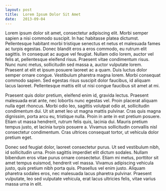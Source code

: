 ```yaml
---
layout: post
title:  Lorem Ipsum Dolor Sit Amet
date:   2013-09-04
---
```


Lorem ipsum dolor sit amet, consectetur adipiscing elit. Morbi semper sapien a
nisi commodo suscipit. In hac habitasse platea dictumst. Pellentesque habitant
morbi tristique senectus et netus et malesuada fames ac turpis egestas. Donec
blandit eros a eros commodo, eu rutrum elit sagittis. In consequat ac augue vel
feugiat. Nullam odio lorem, auctor vel felis at, pellentesque eleifend risus.
Praesent vitae condimentum risus. Nunc nunc metus, sollicitudin sed massa a,
auctor vulputate lorem. Praesent at elit et ipsum posuere laoreet ac a quam.
Duis luctus dolor semper ornare congue. Vestibulum pharetra magna lorem. Morbi
consequat commodo sapien. Sed egestas risus suscipit dolor faucibus, id aliquam
lacus laoreet. Pellentesque mattis elit ut nisi congue faucibus sit amet at mi.

Praesent quis dolor pretium, eleifend enim id, gravida lectus. Praesent
malesuada erat ante, nec lobortis nunc egestas vel. Proin placerat aliquam
nulla eget rhoncus. Morbi odio leo, sagittis volutpat odio at, sollicitudin
condimentum dui. Ut sit amet leo ut magna mattis pulvinar. Cras quis magna
dignissim, porta arcu eu, tristique nulla. Proin in ante in est pretium
posuere. Etiam ut massa hendrerit, rutrum felis quis, lacinia dui. Mauris
pretium tempus justo, et lacinia turpis posuere a. Vivamus sollicitudin
convallis nisl consectetur condimentum. Cras ultrices consequat tortor, ut
vehicula dolor pretium eget.

Donec sed feugiat dolor, laoreet consectetur purus. Ut sed vestibulum nibh, id
sollicitudin urna. Proin sagittis imperdiet elit dictum sodales. Nullam
bibendum eros vitae purus ornare consectetur. Etiam mi metus, porttitor sit
amet tempus euismod, hendrerit vel massa. Vivamus adipiscing vehicula justo,
quis pretium nibh porta quis. Phasellus vel enim justo. Aliquam pharetra
sodales eros, nec malesuada lacus pharetra pulvinar. Praesent vulputate, leo
sed vulputate vehicula, erat lacus ultricies felis, vitae varius massa urna in
elit.

